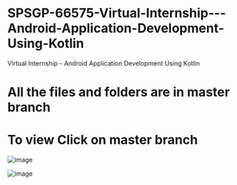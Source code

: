 # SPSGP-66575-Virtual-Internship---Android-Application-Development-Using-Kotlin
Virtual Internship - Android Application Development Using Kotlin

# All the files and folders are in master branch 
# To view Click on master branch
![image](https://user-images.githubusercontent.com/108416234/193127739-efcd48ac-eb61-4632-8f79-2bb947485f06.png)

![image](https://user-images.githubusercontent.com/108416234/193128003-2a1c02d3-ca2a-4424-9dd6-3e8c366bdbcf.png)
